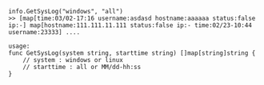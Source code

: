     
    info.GetSysLog("windows", "all")
    >> [map[time:03/02-17:16 username:asdasd hostname:aaaaaa status:false ip:-] map[hostname:111.111.11.111 status:false ip:- time:02/23-10:44 username:23333] ....

    usage:
    func GetSysLog(system string, starttime string) []map[string]string {
        // system : windows or linux
        // starttime : all or MM/dd-hh:ss
    }
    

